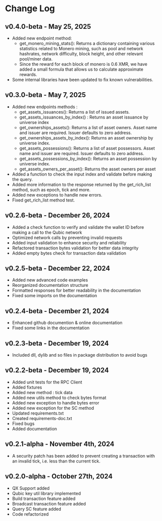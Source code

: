 # Change Log

## v0.4.0-beta - May 25, 2025
* Added new endpoint method:
    * get_monero_mining_stats(): Returns a dictionary containing various statistics related to Monero mining, such as pool and network hashrates, network difficulty, block height, and other relevant pool/miner data.
    * Since the reward for each block of monero is 0.6 XMR, we have added a small formula that allows us to calculate approximate rewards.
* Some internal libraries have been updated to fix known vulnerabilities.

## v0.3.0-beta - May 7, 2025
* Added new endpoints methods : 
    * get_assets_issuances(): Returns a list of issued assets.
    * get_assets_issuances_by_index() : Returns an asset issuance by universe index
    * get_ownerships_assets(): Returns a list of asset owners. Asset name and issuer are required. Issuer defaults to zero address.
    * get_ownerships_assets_by_index(): Returns an asset ownership by universe index.
    * get_assets_possessions(): Returns a list of asset possessors. Asset name and issuer are required. Issuer defaults to zero address.
    * get_assets_possessions_by_index(): Returns an asset possession by universe index.
    * get_assets_owners_per_asset(): Returns the asset owners per asset
* Added a function to check the input index and validate before making the query.
* Added more information to the response returned by the get_rich_list method, such as epoch, tick and more.
* Added new exceptions to handle new errors.
* Fixed get_rich_list method test.

## v0.2.6-beta - December 26, 2024
* Added a check function to verify and validate the wallet ID before making a call to the Qubic network
* Optimized network calls by preventing invalid requests
* Added input validation to enhance security and reliability
* Refactored transaction bytes validation for better data integrity
* Added empty bytes check for transaction data validation

## v0.2.5-beta - December 22, 2024
* Added new advanced code examples
* Reorganized documentation structure
* Formatted responses for better readability in the documentation
* Fixed some imports on the documentation

## v0.2.4-beta - December 21, 2024
* Enhanced github documention & online documentation
* Fixed some links in the documentation

## v0.2.3-beta - December 19, 2024
* Included dll, dylib and so files in package distribution to avoid bugs

## v0.2.2-beta - December 19, 2024
* Added unit tests for the RPC Client
* Added fixtures
* Added new method : tick data
* Added new utils method to check bytes format
* Added new exception to handle bytes error
* Added new exception for the SC method
* Updated requirements.txt
* Created requirements-doc.txt
* Fixed bugs
* Added documentation


## v0.2.1-alpha - November 4th, 2024
* A security patch has been added to prevent creating a transaction with an invalid tick, i.e. less than the current tick.

## v0.2.0-alpha - October 27th, 2024
* QX Support added
* Qubic key util library implemented
* Build transaction feature added
* Broadcast transaction feature added
* Query SC feature added
* Code refactorized
